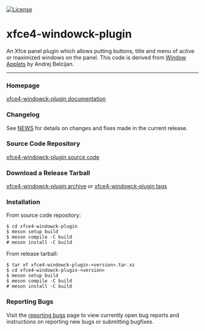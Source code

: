 [![License](https://img.shields.io/static/v1?label=License&message=GPL-3.0-or-later&color=blue)](https://gitlab.xfce.org/panel-plugins/xfce4-windowck-plugin/-/blob/master/COPYING)

# xfce4-windowck-plugin

An Xfce panel plugin which allows putting buttons, title and menu of active or maximized windows on the panel.
This code is derived from [Window Applets](https://www.gnome-look.org/p/1115400) by Andrej Belcijan.

----

### Homepage

[xfce4-windowck-plugin documentation](https://docs.xfce.org/panel-plugins/xfce4-windowck-plugin/start)

### Changelog

See [NEWS](https://gitlab.xfce.org/panel-plugins/xfce4-windowck-plugin/-/blob/master/NEWS) for details on changes and fixes made in the current release.

### Source Code Repository

[xfce4-windowck-plugin source code](https://gitlab.xfce.org/panel-plugins/xfce4-windowck-plugin)

### Download a Release Tarball

[xfce4-windowck-plugin archive](https://archive.xfce.org/src/panel-plugins/xfce4-windowck-plugin)
    or
[xfce4-windowck-plugin tags](https://gitlab.xfce.org/panel-plugins/xfce4-windowck-plugin/-/tags)

### Installation

From source code repository:

    $ cd xfce4-windowck-plugin
    $ meson setup build
    $ meson compile -C build
    # meson install -C build

From release tarball:

    $ tar xf xfce4-windowck-plugin-<version>.tar.xz
    $ cd xfce4-windowck-plugin-<version>
    $ meson setup build
    $ meson compile -C build
    # meson install -C build

### Reporting Bugs

Visit the [reporting bugs](https://docs.xfce.org/panel-plugins/xfce4-windowck-plugin/bugs) page to view currently open bug reports and instructions on reporting new bugs or submitting bugfixes.
